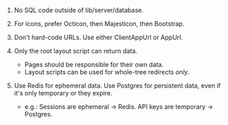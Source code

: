 1. No SQL code outside of lib/server/database.
2. For icons, prefer Octicon, then Majesticon, then Bootstrap.
3. Don't hard-code URLs. Use either ClientAppUrl or AppUrl.
4. Only the root layout script can return data.

    - Pages should be responsible for their own data.
    - Layout scripts can be used for whole-tree redirects *only*.
5. Use Redis for ephemeral data. Use Postgres for persistent data, even if it's only temporary or they expire.

    - e.g.: Sessions are ephemeral -> Redis. API keys are temporary -> Postgres.
